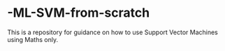 # -ML-SVM-from-scratch
This is a repository for guidance on how to use Support Vector Machines using Maths only.
